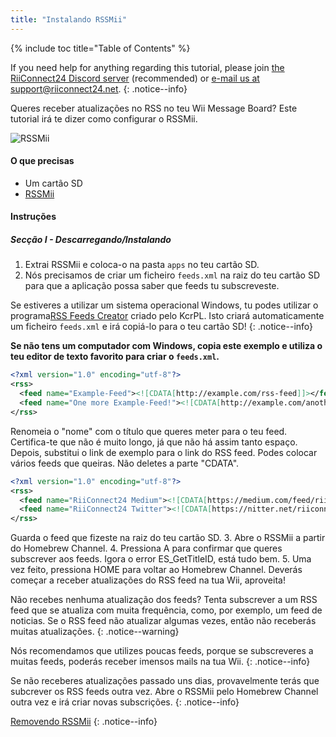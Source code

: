 ```yaml
---
title: "Instalando RSSMii"
---
```


{% include toc title="Table of Contents" %}

If you need help for anything regarding this tutorial, please join [the RiiConnect24 Discord server](https://discord.gg/rc24) (recommended) or [e-mail us at support@riiconnect24.net](mailto:support@riiconnect24.net).
{: .notice--info}

Queres receber atualizações no RSS no teu Wii Message Board? Este tutorial irá te dizer como configurar o RSSMii.

![RSSMii](/images/rssmii.png)

#### O que precisas

* Um cartão SD
* [RSSMii](https://github.com/RiiConnect24/rssmii/releases)

#### Instruções
##### Secção I - Descarregando/Instalando

1. Extrai RSSMii e coloca-o na pasta `apps` no teu cartão SD.
2. Nós precisamos de criar um ficheiro `feeds.xml` na raiz do teu cartão SD para que a aplicação possa saber que feeds tu subscreveste.

Se estiveres a utilizar um sistema operacional Windows, tu podes utilizar o programa[RSS Feeds Creator](https://github.com/RiiConnect24/rssmii/releases/download/v1.4.1/RSSFeedsCreator.bat) criado pelo KcrPL. Isto criará automaticamente um ficheiro `feeds.xml` e irá copiá-lo para o teu cartão SD!
{: .notice--info}

<b>Se não tens um computador com Windows, copia este exemplo e utiliza o teu editor de texto favorito para criar o `feeds.xml`.</b>

```xml
<?xml version="1.0" encoding="utf-8"?>
<rss>
  <feed name="Example-Feed"><![CDATA[http://example.com/rss-feed]]></feed>
  <feed name="One more Example-Feed!"><![CDATA[http://example.com/another_rss-feed]]></feed>
</rss>
```

Renomeia o "nome" com o título que queres meter para o teu feed. Certifica-te que não é muito longo, já que não há assim tanto espaço. Depois, substitui o link de exemplo para o link do RSS feed. Podes colocar vários feeds que queiras. Não deletes a parte "CDATA".

```xml
<?xml version="1.0" encoding="utf-8"?>
<rss>
  <feed name="RiiConnect24 Medium"><![CDATA[https://medium.com/feed/riiconnect24]]></feed>
  <feed name="RiiConnect24 Twitter"><![CDATA[https://nitter.net/riiconnect24/rss]]></feed>
</rss>
```

Guarda o feed que fizeste na raiz do teu cartão SD.
3. Abre o RSSMii a partir do Homebrew Channel.
4. Pressiona A para confirmar que queres subscrever aos feeds. Igora o error ES_GetTitleID, está tudo bem.
5. Uma vez feito, pressiona HOME para voltar ao Homebrew Channel. Deverás começar a receber atualizações do RSS feed na tua Wii, aproveita!

Não recebes nenhuma atualização dos feeds? Tenta subscrever a um RSS feed que se atualiza com muita frequência, como, por exemplo, um feed de noticias. Se o RSS feed não atualizar algumas vezes, então não receberás muitas atualizações.
{: .notice--warning}

Nós recomendamos que utilizes poucas feeds, porque se subscreveres a muitas feeds, poderás receber imensos mails na tua Wii.
{: .notice--info}

Se não receberes atualizações passado uns dias, provavelmente terás que subcrever os RSS feeds outra vez. Abre o RSSMii pelo Homebrew Channel outra vez e irá criar novas subscrições.
{: .notice--info}

[Removendo RSSMii](rssmii-remove)
{: .notice--info}
